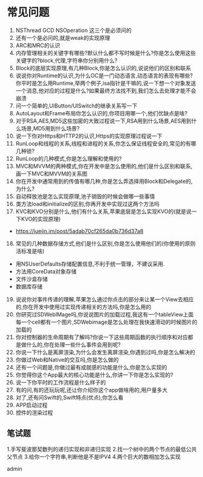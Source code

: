 # 常见问题
1. NSThread GCD NSOperation 这三个是必须问的
2. 还有一个是必问的,就是weak的实现原理
3. ARC和MRC的认识
4. 内存管理相关的关键字有哪些?默认什么都不写时候是什么?你是怎么使用这些关键字的?block,代理,字符串你分别用什么?
5. Block的底层实现原理,有几种Block,你是怎么认识的,说说他们的区别和联系
6. 说说你对Runtime的认识,为什么OC是一门动态语言,动态语言的表现有哪些?你平时是怎么用Runtime,举两个例子,isa指针是干嘛的,说一下想一个对象发送一个消息,他对应的过程是什么?如果最终方法找不到,我们怎么去处理才能不会崩溃
7. 问一个简单的,UIButton/UISwitch的继承关系写一下
8. AutoLayout和Frame布局你怎么认识的,你项目用哪一个,他们优缺点是啥?
9. 对于RSA,AES,MD5这些加密的大致过程说一下,RSA用到什么场景,AES用到什么场景,MD5用到什么场景?
10. 说一下你对Https和HTTP2的认识,Https的实现原理过程说一下
11. RunLoop和线程的关系,线程和进程的关系,你怎么保证线程安全的,常见的有哪几种锁?
12. RunLoop的几种模式,你是怎么理解和使用的?
13. MVC和MVVM的两种模式,你在开发中是怎么使用的,他们是什么区别和联系,画一下MVC和MVVM的关系图
14. 你在开发中通常用到的传值有哪几种,你是怎么弄选择用Block和Delegate的,为什么?
15. 自动释放池是怎么实现原理,池子销毁的时候会做哪一些事情
16. 类方法load和initialize的区别,你再开发中实现过这两个方法吗
17. KVC和KVO分别是什么,他们有什么关系,苹果底层是怎么实现KVO的(就是说一下KVO的实现原理)
  * https://juejin.im/post/5adab70cf265da0b736d37a8
18. 常见的几种数据存储方式,他们是什么区别,你是怎么使用他们的(你使用的原则活标准是啥)
   * 用NSUserDefaults存储配置信息,不利于统一管理，不建议采用.
   * 方法用CoreData对象存储
   * 文件沙盒存储 
   * 数据库存储 
19. 说说你对事件传递的理解,苹果怎么通过你点击的部分来让某一个View去相应的,你在开发中使用过实现传递相关的方法吗,你是怎么用的
20. 你研究过SDWebIMage吗,你说说图片的加载过程,我这有一个tableView上面每一个cell都有一个图片,SDWebimage是怎么处理在我快速滑动的时候图片的加载的
21. 你对控制器的生命周期有了解吗?你说一下这些周期函数的执行顺序和对应都是做什么的,你在处理一些什么事件会用到呢?
22. 你说一下什么是离屏渲染,为什么会发生离屏渲染,你遇到过吗,你是怎么解决的
23. 你做过Web和Native的交互吗,你是怎么做的
24. 还有一个问题是,你做过最有成就感的功能是什么,你是怎么实现的
25. 你觉得你这个App最大的核心功能是什么,你讲一下你是怎么实现的?
26. 说一下你平时的工作流程是什么样子的
27. 有的问,有的还玩玩呢,还让你介绍你这个app做啥用的,用户量多大
28. 对了,还有问Swift的,Swift特点(优点),你怎么看
29. APP启动过程
30. 控件的渲染过程

## 笔试题
1.手写斐波那契数列的递归实现和非递归实现
2.找一个树中的两个节点的最低公共父节点
3.给你一个字符串,判断他是不是IPV4
4.两个巨大的数相加怎么实现


admin